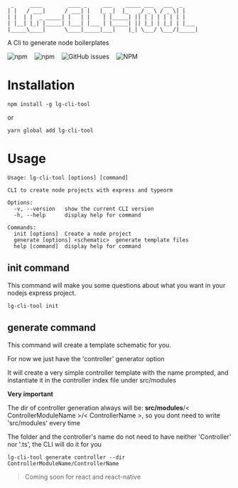  ```
  _     ____        ____ _     ___    _____ ___   ___  _     
 | |   / ___|      / ___| |   |_ _|  |_   _/ _ \ / _ \| |    
 | |  | |  _ _____| |   | |    | |_____| || | | | | | | |    
 | |__| |_| |_____| |___| |___ | |_____| || |_| | |_| | |___ 
 |_____\____|      \____|_____|___|    |_| \___/ \___/|_____|

 ```

A Cli to generate node boilerplates

![npm](https://img.shields.io/npm/v/lg-cli-tool?style=flat-square)&nbsp;&nbsp;&nbsp;
![npm](https://img.shields.io/npm/dt/lg-cli-tool?style=flat-square)&nbsp;&nbsp;&nbsp;
![GitHub issues](https://img.shields.io/github/issues/luiys/lg-cli-tool?style=flat-square)&nbsp;&nbsp;&nbsp;
![NPM](https://img.shields.io/npm/l/lg-cli-tool?style=flat-square)&nbsp;&nbsp;&nbsp;

# Installation

```shell
npm install -g lg-cli-tool
```
or
```shell
yarn global add lg-cli-tool
```

# Usage

```shell
Usage: lg-cli-tool [options] [command]

CLI to create node projects with express and typeorm

Options:
  -v, --version   show the current CLI version      
  -h, --help      display help for command

Commands:
  init [options]  Create a node project
  generate [options] <schematic>  generate template files
  help [command]  display help for command
```

## init command

This command will make you some questions about what you want in your nodejs express project.

```shell
lg-cli-tool init 
```

## generate command

This command will create a template schematic for you.

For now we just have the 'controller' generator option

It will create a very simple controller template with the name prompted, and instantiate it in the controller index file under src/modules

**Very important**

The dir of controller generation always will be: **src/modules**/< ControllerModuleName >/< ControllerName >, so you dont need to write 'src/modules' every time

The folder and the controller's name do not need to have neither 'Controller' nor '.ts', the CLI will do it for you

```shell
lg-cli-tool generate controller --dir ControllerModuleName/ControllerName
```



> Coming soon for react and react-native